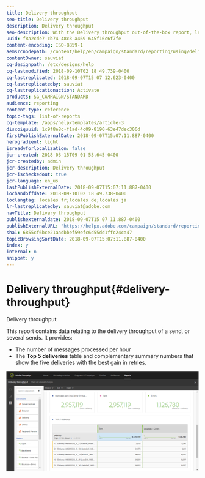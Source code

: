 ```yaml
---
title: Delivery throughput
seo-title: Delivery throughput
description: Delivery throughput
seo-description: With the Delivery throughput out-of-the-box report, learn about the success of your delivery.
uuid: f8a2cde7-cb74-48c3-a469-645f16c6f7fe
content-encoding: ISO-8859-1
aemsrcnodepath: /content/help/en/campaign/standard/reporting/using/delivery-throughput
contentOwner: sauviat
cq-designpath: /etc/designs/help
cq-lastmodified: 2018-09-10T02 18 49.739-0400
cq-lastreplicated: 2018-09-07T15 07 12.623-0400
cq-lastreplicatedby: sauviat
cq-lastreplicationaction: Activate
products: SG_CAMPAIGN/STANDARD
audience: reporting
content-type: reference
topic-tags: list-of-reports
cq-template: /apps/help/templates/article-3
discoiquuid: 1c9f8e8c-f1ad-4c09-8190-63e47dec306d
firstPublishExternalDate: 2018-09-07T15:07:11.887-0400
herogradient: light
isreadyforlocalization: false
jcr-created: 2018-03-15T09 01 53.645-0400
jcr-createdby: admin
jcr-description: Delivery throughput
jcr-ischeckedout: true
jcr-language: en_us
lastPublishExternalDate: 2018-09-07T15:07:11.887-0400
lochandoffdate: 2018-09-10T02 18 49.738-0400
loclangtag: locales fr;locales de;locales ja
lr-lastreplicatedby: sauviat@adobe.com
navTitle: Delivery throughput
publishexternaldate: 2018-09-07T15 07 11.887-0400
publishExternalURL: "https://helpx.adobe.com/campaign/standard/reporting/using/delivery-throughput.html"
sha1: 6855cf6bce21aadbbef59efc6d55dd1ffc24ca47
topicBrowsingSortDate: 2018-09-07T15:07:11.887-0400
index: y
internal: n
snippet: y
---
```


# Delivery throughput{#delivery-throughput}

Delivery throughput

This report contains data relating to the delivery throughput of a send, or several sends. It provides:

* The number of messages processed per hour
* The **Top 5 deliveries** table and complementary summary numbers that show the five deliveries with the best gain in retries.

![](assets/delivery_reports_1.png)

